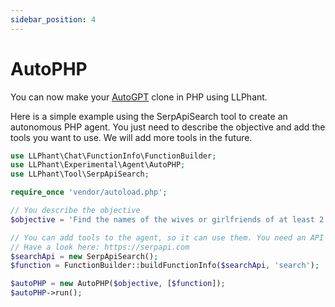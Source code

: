 ```yaml
---
sidebar_position: 4
---
```


# AutoPHP
You can now make your [AutoGPT](https://github.com/Significant-Gravitas/Auto-GPT) clone in PHP using LLPhant.

Here is a simple example using the SerpApiSearch tool to create an autonomous PHP agent.
You just need to describe the objective and add the tools you want to use.
We will add more tools in the future.

```php
use LLPhant\Chat\FunctionInfo\FunctionBuilder;
use LLPhant\Experimental\Agent\AutoPHP;
use LLPhant\Tool\SerpApiSearch;

require_once 'vendor/autoload.php';

// You describe the objective
$objective = 'Find the names of the wives or girlfriends of at least 2 players from the 2023 male French football team.';

// You can add tools to the agent, so it can use them. You need an API key to use SerpApiSearch
// Have a look here: https://serpapi.com
$searchApi = new SerpApiSearch();
$function = FunctionBuilder::buildFunctionInfo($searchApi, 'search');

$autoPHP = new AutoPHP($objective, [$function]);
$autoPHP->run();
```
